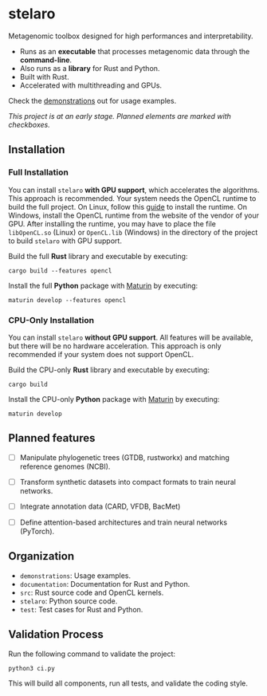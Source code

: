 # stelaro

Metagenomic toolbox designed for high performances and interpretability.

- Runs as an **executable** that processes metagenomic data through the **command-line**.
- Also runs as a **library** for Rust and Python.
- Built with Rust.
- Accelerated with multithreading and GPUs.

Check the [demonstrations](demonstrations/README.md) out for usage examples.

*This project is at an early stage. Planned elements are marked with checkboxes.*


## Installation


### Full Installation

You can install `stelaro` **with GPU support**, which accelerates the algorithms. This approach is
recommended. Your system needs the OpenCL runtime to build the full project. On Linux, follow this
[guide](https://github.com/KhronosGroup/OpenCL-Guide/blob/main/chapters/getting_started_linux.md)
to install the runtime. On Windows, install the OpenCL runtime from the website of the vendor of
your GPU. After installing the runtime, you may have to place the file `libOpenCL.so` (Linux) or
`OpenCL.lib` (Windows) in the directory of the project to build `stelaro` with GPU support.

Build the full **Rust** library and executable by executing:

```
cargo build --features opencl
```

Install the full **Python** package with [Maturin](https://pypi.org/project/maturin/0.8.2/) by
executing:

```
maturin develop --features opencl
```


### CPU-Only Installation

You can install `stelaro` **without GPU support**. All features will be available, but there will be
no hardware acceleration. This approach is only recommended if your system does not support OpenCL.

Build the CPU-only **Rust** library and executable by executing:

```
cargo build
```

Install the CPU-only **Python** package with [Maturin](https://pypi.org/project/maturin/0.8.2/) by
executing:

```
maturin develop
```


## Planned features

- [ ] Manipulate phylogenetic trees (GTDB, rustworkx) and matching reference genomes (NCBI).
- [ ] Transform synthetic datasets into compact formats to train neural networks.
- [ ] Integrate annotation data (CARD, VFDB, BacMet)
- [ ] Define attention-based architectures and train neural networks (PyTorch).


## Organization

- `demonstrations`: Usage examples.
- `documentation`: Documentation for Rust and Python.
- `src`: Rust source code and OpenCL kernels.
- `stelaro`: Python source code.
- `test`: Test cases for Rust and Python.


## Validation Process

Run the following command to validate the project:

```
python3 ci.py
```

This will build all components, run all tests, and validate the coding style.
